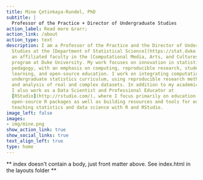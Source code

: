 ```yaml
---
title: Mine Çetinkaya-Rundel, PhD
subtitle: |
  Professor of the Practice + Director of Undergraduate Studies
action_label: Read more &rarr;
action_link: /about
action_type: text
description: I am a Professor of the Practice and the Director of Undergraduate 
  Studies at the [Department of Statistical Science](https://stat.duke.edu/) and 
  an affiliated faculty in the [Computational Media, Arts, and Cultures](https://cmac.duke.edu/) 
  program at Duke University. My work focuses on innovation in statistics and data science 
  pedagogy, with an emphasis on computing, reproducible research, student-centered 
  learning, and open-source education. I work on integrating computation into the 
  undergraduate statistics curriculum, using reproducible research methodologies 
  and analysis of real and complex datasets. In addition to my academic work, 
  I also work as a Data Scientist and Professional Educator at 
  [RStudio](http://rstudio.com/), where I focus primarily on education for 
  open-source R packages as well as building resources and tools for educators 
  teaching statistics and data science with R and RStudio.
image_left: false
images:
- img/mine.png
show_action_link: true
show_social_links: true
text_align_left: true
type: home
---
```


** index doesn't contain a body, just front matter above.
See index.html in the layouts folder **
